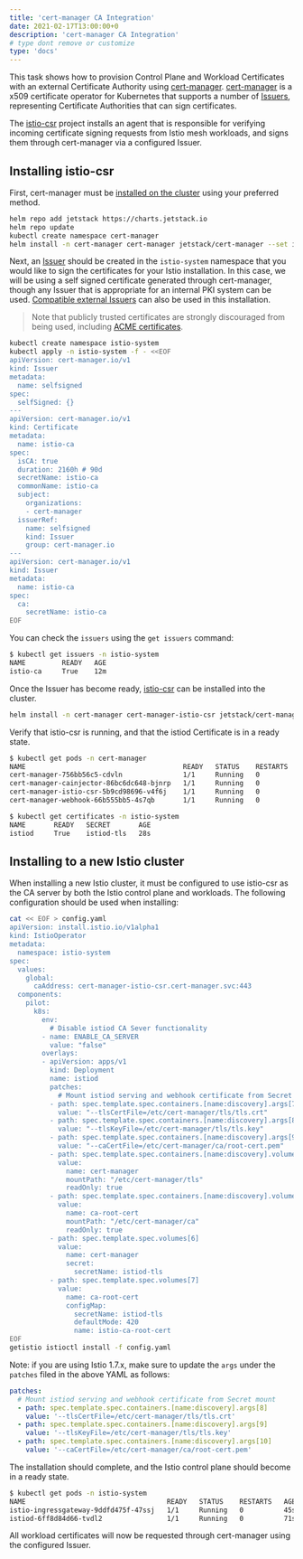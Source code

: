 ```yaml
---
title: 'cert-manager CA Integration'
date: 2021-02-17T13:00:00+0
description: 'cert-manager CA Integration'
# type dont remove or customize
type: 'docs'
---
```


This task shows how to provision Control Plane and Workload Certificates with an
external Certificate Authority using [cert-manager](https://cert-manager.io).
[cert-manager](https://cert-manager.io) is a x509 certificate operator for
Kubernetes that supports a number of
[Issuers](https://cert-manager.io/docs/configuration/), representing Certificate
Authorities that can sign certificates.

The [istio-csr](https://github.com/cert-manager/istio-csr) project installs an
agent that is responsible for verifying incoming certificate signing requests
from Istio mesh workloads, and signs them through cert-manager via a configured
Issuer.

## Installing istio-csr

First, cert-manager must be [installed on the
cluster](https://cert-manager.io/docs/installation/kubernetes/) using your
preferred method.

```sh
helm repo add jetstack https://charts.jetstack.io
helm repo update
kubectl create namespace cert-manager
helm install -n cert-manager cert-manager jetstack/cert-manager --set installCRDs=true
```

Next, an [Issuer](https://cert-manager.io/docs/configuration/) should be created
in the `istio-system` namespace that you would like to sign the certificates for
your Istio installation. In this case, we will be using a self signed
certificate generated through cert-manager, though any Issuer that is
appropriate for an internal PKI system can be used. [Compatible external
Issuers](https://cert-manager.io/docs/configuration/external/) can also be used
in this installation.

> Note that publicly trusted certificates are strongly discouraged from being
> used, including [ACME
> certificates](https://cert-manager.io/docs/configuration/acme/).

```sh
kubectl create namespace istio-system
kubectl apply -n istio-system -f - <<EOF
apiVersion: cert-manager.io/v1
kind: Issuer
metadata:
  name: selfsigned
spec:
  selfSigned: {}
---
apiVersion: cert-manager.io/v1
kind: Certificate
metadata:
  name: istio-ca
spec:
  isCA: true
  duration: 2160h # 90d
  secretName: istio-ca
  commonName: istio-ca
  subject:
    organizations:
    - cert-manager
  issuerRef:
    name: selfsigned
    kind: Issuer
    group: cert-manager.io
---
apiVersion: cert-manager.io/v1
kind: Issuer
metadata:
  name: istio-ca
spec:
  ca:
    secretName: istio-ca
EOF
```

You can check the `issuers` using the `get issuers` command:

```sh
$ kubectl get issuers -n istio-system
NAME         READY   AGE
istio-ca     True    12m
```

Once the Issuer has become ready,
[istio-csr](https://github.com/cert-manager/istio-csr) can be installed into the
cluster.

```sh
helm install -n cert-manager cert-manager-istio-csr jetstack/cert-manager-istio-csr
```

Verify that istio-csr is running, and that the istiod Certificate is in a ready
state.

```sh
$ kubectl get pods -n cert-manager
NAME                                       READY   STATUS    RESTARTS   AGE
cert-manager-756bb56c5-cdvln               1/1     Running   0          111s
cert-manager-cainjector-86bc6dc648-bjnrp   1/1     Running   0          111s
cert-manager-istio-csr-5b9cd98696-v4f6j    1/1     Running   0          12s
cert-manager-webhook-66b555bb5-4s7qb       1/1     Running   0          111s

$ kubectl get certificates -n istio-system
NAME       READY   SECRET       AGE
istiod     True    istiod-tls   28s
```

## Installing to a new Istio cluster

When installing a new Istio cluster, it must be configured to use istio-csr as
the CA server by both the Istio control plane and workloads. The following
configuration should be used when installing:

```sh
cat << EOF > config.yaml
apiVersion: install.istio.io/v1alpha1
kind: IstioOperator
metadata:
  namespace: istio-system
spec:
  values:
    global:
      caAddress: cert-manager-istio-csr.cert-manager.svc:443
  components:
    pilot:
      k8s:
        env:
          # Disable istiod CA Sever functionality
        - name: ENABLE_CA_SERVER
          value: "false"
        overlays:
        - apiVersion: apps/v1
          kind: Deployment
          name: istiod
          patches:
            # Mount istiod serving and webhook certificate from Secret mount
          - path: spec.template.spec.containers.[name:discovery].args[7]
            value: "--tlsCertFile=/etc/cert-manager/tls/tls.crt"
          - path: spec.template.spec.containers.[name:discovery].args[8]
            value: "--tlsKeyFile=/etc/cert-manager/tls/tls.key"
          - path: spec.template.spec.containers.[name:discovery].args[9]
            value: "--caCertFile=/etc/cert-manager/ca/root-cert.pem"
          - path: spec.template.spec.containers.[name:discovery].volumeMounts[6]
            value:
              name: cert-manager
              mountPath: "/etc/cert-manager/tls"
              readOnly: true
          - path: spec.template.spec.containers.[name:discovery].volumeMounts[7]
            value:
              name: ca-root-cert
              mountPath: "/etc/cert-manager/ca"
              readOnly: true
          - path: spec.template.spec.volumes[6]
            value:
              name: cert-manager
              secret:
                secretName: istiod-tls
          - path: spec.template.spec.volumes[7]
            value:
              name: ca-root-cert
              configMap:
                secretName: istiod-tls
                defaultMode: 420
                name: istio-ca-root-cert
EOF
getistio istioctl install -f config.yaml
```

Note: if you are using Istio 1.7.x, make sure to update the `args` under the `patches` filed in the above YAML as follows:

```yaml
patches:
  # Mount istiod serving and webhook certificate from Secret mount
  - path: spec.template.spec.containers.[name:discovery].args[8]
    value: '--tlsCertFile=/etc/cert-manager/tls/tls.crt'
  - path: spec.template.spec.containers.[name:discovery].args[9]
    value: '--tlsKeyFile=/etc/cert-manager/tls/tls.key'
  - path: spec.template.spec.containers.[name:discovery].args[10]
    value: '--caCertFile=/etc/cert-manager/ca/root-cert.pem'
```

The installation should complete, and the Istio control plane should become in a
ready state.

```sh
$ kubectl get pods -n istio-system
NAME                                   READY   STATUS    RESTARTS   AGE
istio-ingressgateway-9ddfd475f-47ssj   1/1     Running   0          45s
istiod-6ff8d84d66-tvdl2                1/1     Running   0          71s
```

All workload certificates will now be requested through cert-manager using the
configured Issuer.

